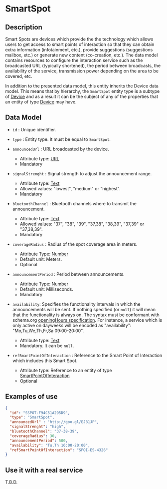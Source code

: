 # SmartSpot

## Description

Smart Spots are devices which provide the the technology which allows users to get access to smart points of interaction so that they can obtain extra information (infotainment, etc.), provide suggestions (suggestions mailbox, etc.) or generate new content (co-creation, etc.). The data model contains resources to configure the interaction service such as the broadcasted URL (typically shortened), the period between broadcasts, the availability of the service, transmission power depending on the area to be covered, etc.

In addition to the presented data model, this entity inherits the Device data model. This means that by hierarchy, the `SmartSpot` entity type is a subtype of [Device](../../../Device/Device/doc/spec.md) and as a result it can be the subject of any of the properties that an entity of type [Device](../../../Device/Device/doc/spec.md) may have.

## Data Model

+ `id` : Unique identifier. 

+ `type` : Entity type. It must be equal to `SmartSpot`.

+ `announcedUrl` : URL broadcasted by the device.
    + Attribute type: [URL](https://schema.org/URL)
    + Mandatory    

+ `signalStrenght` : Signal strength to adjust the announcement range.
    + Attribute type: [Text](https://schema.org/Text)
    + Allowed values: "lowest", "medium" or "highest". 
    + Mandatory    

+ `bluetoothChannel` : Bluetooth channels where to transmit the announcement.
    + Attribute type: [Text](https://schema.org/Text)
    + Allowed values: "37", "38", "39", "37,38", "38,39", "37,39" or "37,38,39".
    + Mandatory  

+ `coverageRadius` : Radius of the spot coverage area in meters.
    + Attribute Type: [Number](https://schema.org/Number)
	+ Default unit: Meters.
    + Optional      

+ `announcementPeriod` : Period between announcements.
    + Attribute Type: [Number](https://schema.org/Number)
	+ Default unit: Milliseconds.
    + Mandatory     

+ `availability`: Specifies the functionality intervals in which the announcements will be sent. If nothing specified (or `null`) it will mean that the functionality is always on. The syntax must be conformant with schema.org [openingHours specification](https://schema.org/openingHours). For instance, a service which is only active on dayweeks will be encoded as "availability": "Mo,Tu,We,Th,Fr,Sa 09:00-20:00". 
    + Attribute type: [Text](https://schema.org/Text)
    + Mandatory. It can be `null`.

+ `refSmartPointOfInteraction` : Reference to the Smart Point of Interaction which includes this Smart Spot.
    + Attribute type: Reference to an entity of type [SmartPointOfInteraction](../../SmartPointOfInteraction/doc/spec.md)
    + Optional

## Examples of use

```json
{
  "id": "SSPOT-F94C51A295D9",
  "type": "SmartSpot",
  "announcedUrl" : "http://goo.gl/EJ81JP",
  "signalStrenght": "high",
  "bluetoothChannel": "37-38-39",
  "coverageRadius": 30,
  "announcementPeriod": 500,
  "availability": "Tu,Th 16:00-20:00",
  "refSmartPointOfInteraction": "SPOI-ES-4326"
}
```
    
## Use it with a real service

T.B.D.
